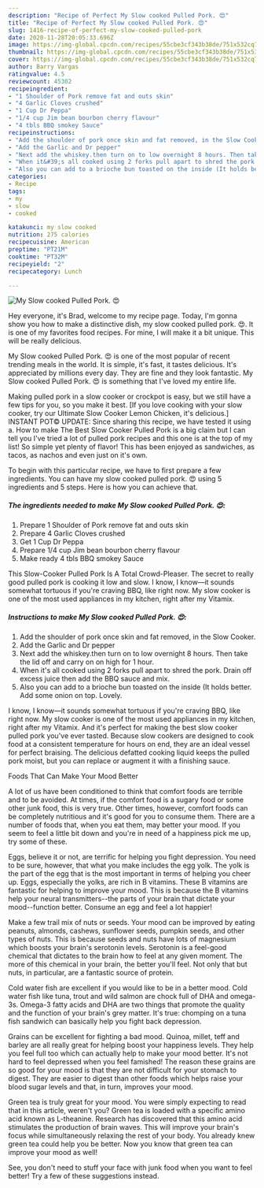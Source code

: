 ```yaml
---
description: "Recipe of Perfect My Slow cooked Pulled Pork. 😍"
title: "Recipe of Perfect My Slow cooked Pulled Pork. 😍"
slug: 1416-recipe-of-perfect-my-slow-cooked-pulled-pork
date: 2020-11-28T20:05:33.696Z
image: https://img-global.cpcdn.com/recipes/55cbe3cf343b38de/751x532cq70/my-slow-cooked-pulled-pork-😍-recipe-main-photo.jpg
thumbnail: https://img-global.cpcdn.com/recipes/55cbe3cf343b38de/751x532cq70/my-slow-cooked-pulled-pork-😍-recipe-main-photo.jpg
cover: https://img-global.cpcdn.com/recipes/55cbe3cf343b38de/751x532cq70/my-slow-cooked-pulled-pork-😍-recipe-main-photo.jpg
author: Barry Vargas
ratingvalue: 4.5
reviewcount: 45302
recipeingredient:
- "1 Shoulder of Pork remove fat and outs skin"
- "4 Garlic Cloves crushed"
- "1 Cup Dr Peppa"
- "1/4 cup Jim bean bourbon cherry flavour"
- "4 tbls BBQ smokey Sauce"
recipeinstructions:
- "Add the shoulder of pork once skin and fat removed, in the Slow Cooker."
- "Add the Garlic and Dr pepper"
- "Next add the whiskey.then turn on to low overnight 8 hours. Then take the lid off and carry on on high for 1 hour."
- "When it&#39;s all cooked using 2 forks pull apart to shred the pork. Drain off excess juice then add the BBQ sauce and mix."
- "Also you can add to a brioche bun toasted on the inside (It holds better. Add some onion on top. Lovely."
categories:
- Recipe
tags:
- my
- slow
- cooked

katakunci: my slow cooked 
nutrition: 275 calories
recipecuisine: American
preptime: "PT21M"
cooktime: "PT32M"
recipeyield: "2"
recipecategory: Lunch

---
```



![My Slow cooked Pulled Pork. 😍](https://img-global.cpcdn.com/recipes/55cbe3cf343b38de/751x532cq70/my-slow-cooked-pulled-pork-😍-recipe-main-photo.jpg)

Hey everyone, it's Brad, welcome to my recipe page. Today, I'm gonna show you how to make a distinctive dish, my slow cooked pulled pork. 😍. It is one of my favorites food recipes. For mine, I will make it a bit unique. This will be really delicious.

My Slow cooked Pulled Pork. 😍 is one of the most popular of recent trending meals in the world. It is simple, it's fast, it tastes delicious. It's appreciated by millions every day. They are fine and they look fantastic. My Slow cooked Pulled Pork. 😍 is something that I've loved my entire life.

Making pulled pork in a slow cooker or crockpot is easy, but we still have a few tips for you, so you make it best. [If you love cooking with your slow cooker, try our Ultimate Slow Cooker Lemon Chicken, it&#39;s delicious.] INSTANT POT© UPDATE: Since sharing this recipe, we have tested it using a. How to make The Best Slow Cooker Pulled Pork is a big claim but I can tell you I&#39;ve tried a lot of pulled pork recipes and this one is at the top of my list! So simple yet plenty of flavor! This has been enjoyed as sandwiches, as tacos, as nachos and even just on it&#39;s own.


To begin with this particular recipe, we have to first prepare a few ingredients. You can have my slow cooked pulled pork. 😍 using 5 ingredients and 5 steps. Here is how you can achieve that.

<!--inarticleads1-->

##### The ingredients needed to make My Slow cooked Pulled Pork. 😍:

1. Prepare 1 Shoulder of Pork remove fat and outs skin
1. Prepare 4 Garlic Cloves crushed
1. Get 1 Cup Dr Peppa
1. Prepare 1/4 cup Jim bean bourbon cherry flavour
1. Make ready 4 tbls BBQ smokey Sauce


This Slow-Cooker Pulled Pork Is A Total Crowd-Pleaser. The secret to really good pulled pork is cooking it low and slow. I know, I know—it sounds somewhat tortuous if you&#39;re craving BBQ, like right now. My slow cooker is one of the most used appliances in my kitchen, right after my Vitamix. 

<!--inarticleads2-->

##### Instructions to make My Slow cooked Pulled Pork. 😍:

1. Add the shoulder of pork once skin and fat removed, in the Slow Cooker.
1. Add the Garlic and Dr pepper
1. Next add the whiskey.then turn on to low overnight 8 hours. Then take the lid off and carry on on high for 1 hour.
1. When it&#39;s all cooked using 2 forks pull apart to shred the pork. Drain off excess juice then add the BBQ sauce and mix.
1. Also you can add to a brioche bun toasted on the inside (It holds better. Add some onion on top. Lovely.


I know, I know—it sounds somewhat tortuous if you&#39;re craving BBQ, like right now. My slow cooker is one of the most used appliances in my kitchen, right after my Vitamix. And it&#39;s perfect for making the best slow cooker pulled pork you&#39;ve ever tasted. Because slow cookers are designed to cook food at a consistent temperature for hours on end, they are an ideal vessel for perfect braising. The delicious defatted cooking liquid keeps the pulled pork moist, but you can replace or augment it with a finishing sauce. 

Foods That Can Make Your Mood Better


A lot of us have been conditioned to think that comfort foods are terrible and to be avoided. At times, if the comfort food is a sugary food or some other junk food, this is very true. Other times, however, comfort foods can be completely nutritious and it's good for you to consume them. There are a number of foods that, when you eat them, may better your mood. If you seem to feel a little bit down and you're in need of a happiness pick me up, try some of these.

Eggs, believe it or not, are terrific for helping you fight depression. You need to be sure, however, that what you make includes the egg yolk. The yolk is the part of the egg that is the most important in terms of helping you cheer up. Eggs, especially the yolks, are rich in B vitamins. These B vitamins are fantastic for helping to improve your mood. This is because the B vitamins help your neural transmitters--the parts of your brain that dictate your mood--function better. Consume an egg and feel a lot happier!

Make a few trail mix of nuts or seeds. Your mood can be improved by eating peanuts, almonds, cashews, sunflower seeds, pumpkin seeds, and other types of nuts. This is because seeds and nuts have lots of magnesium which boosts your brain's serotonin levels. Serotonin is a feel-good chemical that dictates to the brain how to feel at any given moment. The more of this chemical in your brain, the better you'll feel. Not only that but nuts, in particular, are a fantastic source of protein.

Cold water fish are excellent if you would like to be in a better mood. Cold water fish like tuna, trout and wild salmon are chock full of DHA and omega-3s. Omega-3 fatty acids and DHA are two things that promote the quality and the function of your brain's grey matter. It's true: chomping on a tuna fish sandwich can basically help you fight back depression. 

Grains can be excellent for fighting a bad mood. Quinoa, millet, teff and barley are all really great for helping boost your happiness levels. They help you feel full too which can actually help to make your mood better. It's not hard to feel depressed when you feel famished! The reason these grains are so good for your mood is that they are not difficult for your stomach to digest. They are easier to digest than other foods which helps raise your blood sugar levels and that, in turn, improves your mood.

Green tea is truly great for your mood. You were simply expecting to read that in this article, weren't you? Green tea is loaded with a specific amino acid known as L-theanine. Research has discovered that this amino acid stimulates the production of brain waves. This will improve your brain's focus while simultaneously relaxing the rest of your body. You already knew green tea could help you be better. Now you know that green tea can improve your mood as well!

See, you don't need to stuff your face with junk food when you want to feel better! Try  a few  of  these  suggestions  instead.

